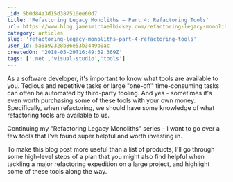 ```yaml
---
_id: 5b0d84a3d15d387510ee60d7
title: 'Refactoring Legacy Monoliths – Part 4: Refactoring Tools'
url: https://www.blog.jamesmichaelhickey.com/refactoring-legacy-monoliths-part-4-refactoring-tools/
category: articles
slug: 'refactoring-legacy-monoliths-part-4-refactoring-tools'
user_id: 5a8a92328b86e53b3449b0ac
createdOn: '2018-05-29T16:49:39.369Z'
tags: ['.net','visual-studio','tools']
---
```


As a software developer, it's important to know what tools are available to you. Tedious and repetitive tasks or large "one-off" time-consuming tasks can often be automated by third-party tooling. And yes - sometimes it's even worth purchasing some of these tools with your own money. Specifically, when refactoring, we should have some knowledge of what refactoring tools are available to us.

Continuing my "Refactoring Legacy Monoliths" series - I want to go over a few tools that I've found super helpful and worth investing in.

To make this blog post more useful than a list of products, I'll go through some high-level steps of a plan that you might also find helpful when tackling a major refactoring expedition on a large project, and highlight some of these tools along the way.
